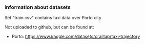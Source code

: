 ### Information about datasets

Set "train.csv" contains taxi data over Porto city


Not uploaded to github, but can be found at:

- Porto: https://www.kaggle.com/datasets/crailtap/taxi-trajectory


